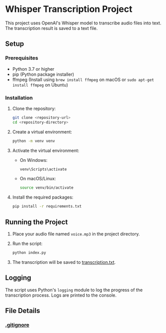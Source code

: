 # Whisper Transcription Project

This project uses OpenAI's Whisper model to transcribe audio files into text. The transcription result is saved to a text file.

## Setup

### Prerequisites

- Python 3.7 or higher
- pip (Python package installer)
- ffmpeg (Install using `brew install ffmpeg` on macOS or `sudo apt-get install ffmpeg` on Ubuntu)

### Installation

1. Clone the repository:
    ```sh
    git clone <repository-url>
    cd <repository-directory>
    ```

2. Create a virtual environment:
    ```sh
    python -m venv venv
    ```

3. Activate the virtual environment:

    - On Windows:
        ```sh
        venv\Scripts\activate
        ```
    - On macOS/Linux:
        ```sh
        source venv/bin/activate
        ```

4. Install the required packages:
    ```sh
    pip install -r requirements.txt
    ```

## Running the Project

1. Place your audio file named `voice.mp3` in the project directory.

2. Run the script:
    ```sh
    python index.py
    ```

3. The transcription will be saved to [transcription.txt](http://_vscodecontentref_/3).

## Logging

The script uses Python's `logging` module to log the progress of the transcription process. Logs are printed to the console.

## File Details

### [.gitignore](http://_vscodecontentref_/4)
